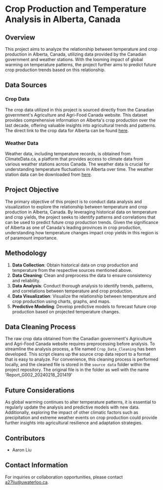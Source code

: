 # Crop Production and Temperature Analysis in Alberta, Canada

## Overview
This project aims to analyze the relationship between temperature and crop production in Alberta, Canada, utilizing data provided by the Canadian government and weather stations. With the looming impact of global warming on temperature patterns, the project further aims to predict future crop production trends based on this relationship.

## Data Sources
### Crop Data
The crop data utilized in this project is sourced directly from the Canadian government's Agriculture and Agri-Food Canada website. This dataset provides comprehensive information on Alberta's crop production over the last decade, offering valuable insights into agricultural trends and patterns. The direct link to the crop data for Alberta can be found [here](https://agriculture.canada.ca/en/market-information-system/rp/index%2Deng.cfm?action=ePR&R=243&PDCTC=#clfinput_err).

### Weather Data
Weather data, including temperature records, is obtained from ClimateData.ca, a platform that provides access to climate data from various weather stations across Canada. The weather data is crucial for understanding temperature fluctuations in Alberta over time. The weather station data can be downloaded from [here](https://climatedata.ca/download/#station-download).

## Project Objective
The primary objective of this project is to conduct data analysis and visualization to explore the relationship between temperature and crop production in Alberta, Canada. By leveraging historical data on temperature and crop yields, the project seeks to identify patterns and correlations that can be used to predict future crop production trends. Given the significance of Alberta as one of Canada's leading provinces in crop production, understanding how temperature changes impact crop yields in this region is of paramount importance.

## Methodology
1. **Data Collection**: Obtain historical data on crop production and temperature from the respective sources mentioned above.
2. **Data Cleaning**: Clean and preprocess the data to ensure consistency and reliability.
3. **Data Analysis**: Conduct thorough analysis to identify trends, patterns, and correlations between temperature and crop production.
4. **Data Visualization**: Visualize the relationship between temperature and crop production using charts, graphs, and maps.
5. **Predictive Modeling**: Develop predictive models to forecast future crop production based on projected temperature changes.

## Data Cleaning Process
The raw crop data obtained from the Canadian government's Agriculture and Agri-Food Canada website requires preprocessing before analysis. To streamline the analysis process, a file named `Crop_Data_Cleaning` has been developed. This script cleans up the source crop data report to a format that is easy to analyze. For convenience, this cleaning process is performed locally, and the cleaned file is stored in the `source data` folder within the project repository. The original file is in the folder as well with the name 'Report_G002_20240218_201419'

## Future Considerations
As global warming continues to alter temperature patterns, it is essential to regularly update the analysis and predictive models with new data. Additionally, exploring the impact of other climatic factors such as precipitation and extreme weather events on crop production could provide further insights into agricultural resilience and adaptation strategies.

## Contributors
- Aaron Liu
  
## Contact Information
For inquiries or collaboration opportunities, please contact a27liu@uwaterloo.ca.
